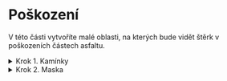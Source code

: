 # Poškození
V této části vytvoříte malé oblasti, na kterých bude vidět štěrk v poškozeních částech asfaltu.

<details>

<summary>Krok 1. Kamínky</summary>

Strukturu jednotlivých kamínků ve štěrku dosáhneme pomocí další **Textury Voronoi** nastavenou na tyto hodnoty:
- **Dimenzi** na 4D (Dosáhneme tím i tmavějších oblastí)
- **Feature output** na Distance to Edge
- **Velikost** na 100

Následně pro slabé zkreslení využijeme znovu **Textury šumu**, kde nastavíme **Detail** na maximum a **Velikost** na 20. Pak vytvořte uzel **Mix color**, jehož Míchací režim vyberte na Lineární světlo, Faktor na 0.3 a do barvy A připojte výstup Objekt uzlu Souřadnice textury a do B samotnou **Texturu šumu**.

Výstup míchacího uzlu připojte k uzlu **Textura Voronoi** a nakonec ještě jednou výstup Objekt připojte i k Vektoru **Textury šumu**.
![A5](https://github.com/user-attachments/assets/56768842-a49c-409a-8277-b32edd9f7213)
</details>
<details>

<summary>Krok 2. Maska</summary>

Stejně jako s prasklinami, i zde nechceme aby štěrk pokrýval celou plochu objektu, ale jenom dané části. Duplikujte tedy uzel **Textura šumu** z minulého kroku a snižte **Velikost** na 3.

Potom přidejte **Rampu barev**, kde posuvníky posuňte vcelku hodně k sobě přibližně do 2/5 lišty (můžete i do jiné části, záleží na tom jak moc chcete aby byl váš asfalt poškozen). Do Faktoru zapojte faktorový výstup nové **Textury šumu**.
![A6](https://github.com/user-attachments/assets/5c34ac53-41db-41a3-8a8c-a5bb44ee7dd2)

_Černou jsou vyznačeny budoucí poškozené oblasti._

Stejně jako minulou Texturu šumu i tuto připojte k Souřadnicím textury.

Poslední částí je přidání míchacího uzlu **Mix color**. Faktor nastavte na 1 a do barvy A připojte Texturu Voronoi tvořící kamínky z prvního kroku a do B Rampu barev.

Jelikož chceme jen světlé hodnoty kamínků v poškozených částech, změňte **Blending mode** uzlu Mix color na **Zesvětlit**.
![A7](https://github.com/user-attachments/assets/77ebcfa2-9af2-481b-b60d-b5878c7fab72)

<div align="right">
<a href="https://github.com/Milimar16/Blender-realisticke-povrchy/blob/main/Bump%20mapping%20a%20hrubost%20asfaltu.md">Další krok =></a>
 </div>
